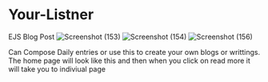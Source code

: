 # Your-Listner
EJS Blog Post
![Screenshot (153)](https://user-images.githubusercontent.com/73050095/122796536-82fff900-d28c-11eb-8638-3725001d5f2c.png)
![Screenshot (154)](https://user-images.githubusercontent.com/73050095/122796568-8b583400-d28c-11eb-9e19-6d04db8d8171.png)
![Screenshot (156)](https://user-images.githubusercontent.com/73050095/122797209-3832b100-d28d-11eb-86f4-e15c486ffa5a.png)

Can Compose Daily entries or use this to create your own blogs or writtings.
The home page will look like this and then when you click on read more it will take you to indiviual page
